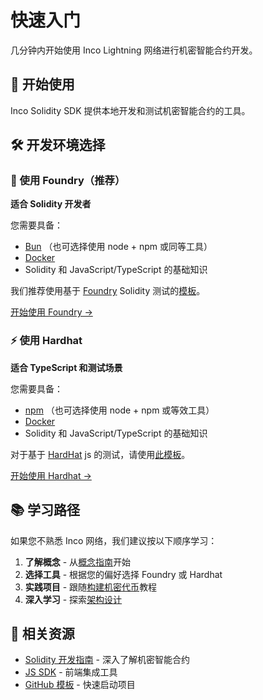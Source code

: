 # 快速入门

几分钟内开始使用 Inco Lightning 网络进行机密智能合约开发。

## 🚀 开始使用

Inco Solidity SDK 提供本地开发和测试机密智能合约的工具。

## 🛠️ 开发环境选择

### 🔨 使用 Foundry（推荐）

**适合 Solidity 开发者**

您需要具备：
- [Bun](https://bun.sh/) （也可选择使用 node + npm 或同等工具）
- [Docker](https://www.docker.com/get-started)
- Solidity 和 JavaScript/TypeScript 的基础知识

我们推荐使用基于 [Foundry](https://book.getfoundry.sh/) Solidity 测试的[模板](https://github.com/Inco-fhevm/lightning-rod)。

[开始使用 Foundry →](./tutorials/foundry-guide/setup)

### ⚡ 使用 Hardhat

**适合 TypeScript 和测试场景**

您需要具备：
- [npm](https://www.npmjs.com/) （也可选择使用 node + npm 或等效工具）
- [Docker](https://www.docker.com/get-started)
- Solidity 和 JavaScript/TypeScript 的基础知识

对于基于 [HardHat](https://hardhat.org/) js 的测试，请使用[此模板](https://github.com/Inco-fhevm/inco-lite-template)。

[开始使用 Hardhat →](./tutorials/hardhat-guide/set-up-environment-for-hardhat)

## 📚 学习路径

如果您不熟悉 Inco 网络，我们建议按以下顺序学习：

1. **了解概念** - 从[概念指南](../solidity/intro)开始
2. **选择工具** - 根据您的偏好选择 Foundry 或 Hardhat
3. **实践项目** - 跟随[构建机密代币](./tutorials/build-confidential-token)教程
4. **深入学习** - 探索[架构设计](../solidity/architecture/overview)

## 🔗 相关资源

- [Solidity 开发指南](../solidity/) - 深入了解机密智能合约
- [JS SDK](../js-sdk/) - 前端集成工具
- [GitHub 模板](https://github.com/Inco-fhevm) - 快速启动项目
